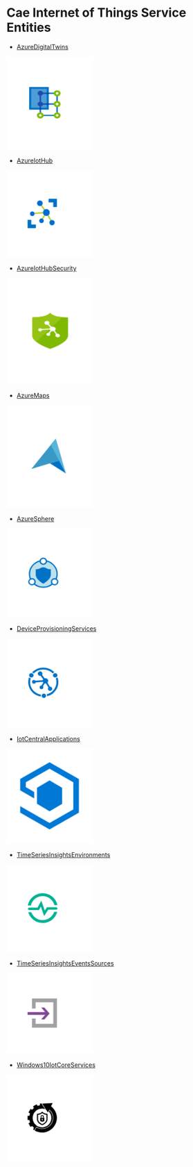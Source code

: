 # Cae Internet of Things Service Entities


- [AzureDigitalTwins](./azure-digital-twins.md)  
<img src="./azure-digital-twins.png" width="200"/>

- [AzureIotHub](./azure-iot-hub.md)  
<img src="./azure-iot-hub.png" width="200"/>

- [AzureIotHubSecurity](./azure-iot-hub-security.md)  
<img src="./azure-iot-hub-security.png" width="200"/>

- [AzureMaps](./azure-maps.md)  
<img src="./azure-maps.png" width="200"/>

- [AzureSphere](./azure-sphere.md)  
<img src="./azure-sphere.png" width="200"/>

- [DeviceProvisioningServices](./device-provisioning-services.md)  
<img src="./device-provisioning-services.png" width="200"/>

- [IotCentralApplications](./iot-central-applications.md)  
<img src="./iot-central-applications.png" width="200"/>

- [TimeSeriesInsightsEnvironments](./time-series-insights-environments.md)  
<img src="./time-series-insights-environments.png" width="200"/>

- [TimeSeriesInsightsEventsSources](./time-series-insights-events-sources.md)  
<img src="./time-series-insights-events-sources.png" width="200"/>

- [Windows10IotCoreServices](./windows-10-iot-core-services.md)  
<img src="./windows-10-iot-core-services.png" width="200"/>

